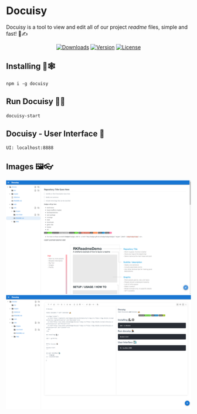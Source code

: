 # Docuisy


Docuisy is a tool to view and edit all of our project *readme* files, simple and fast! 📃✍

<p align="center">
  <a href="https://npmcharts.com/compare/docuisy?minimal=true"><img src="https://img.shields.io/npm/dm/docuisy.svg?sanitize=true" alt="Downloads"></a>
  <a href="https://www.npmjs.com/package/docuisy"><img src="https://img.shields.io/npm/v/docuisy.svg?sanitize=true" alt="Version"></a>
  <a href="https://www.npmjs.com/package/docuisy"><img src="https://img.shields.io/npm/l/docuisy.svg?sanitize=true" alt="License"></a>
  <br>
</p>

## Installing 🦾🕸
```
npm i -g docuisy
```

## Run Docuisy 🏃‍♂️
```
docuisy-start
```

## Docuisy - User Interface 🦄
``` language
UI: localhost:8888
```

## Images 🖼👓

![View](https://github.com/ivangreve/docuisy/blob/master/documentation/images/view.png?raw=true)
![Edition](https://github.com/ivangreve/docuisy/blob/master/documentation/images/editionMd.png?raw=true)
